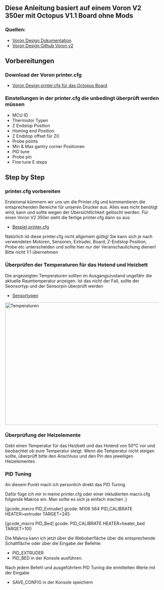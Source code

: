 ## Diese Anleitung basiert auf einem Voron V2 350er mit Octopus V1.1 Board ohne Mods

### Quellen: 
- [Voron Design Dokumentation](https://docs.vorondesign.com)
- [Voron Design Github Voron v2](https://docs.vorondesign.com)

## Vorbereitungen
### Download der Voron printer.cfg
- [Voron Design prnter.cfg für das Octopus Board](https://github.com/VoronDesign/Voron-2/tree/Voron2.4/firmware/klipper_configurations/Octopus)

### Einstellungen in der printer.cfg die unbedingt überprüft werden müssen
- MCU ID     
- Thermistor Typen
- Z Endstop Position
- Homing end Position
- Z Endstop offset für Z0 
- Probe points   
- Min & Max gantry corner Positionen
- PID tune                     
- Probe pin  
- Fine tune E steps   

## Step by Step 

### printer.cfg vorbereiten
Ersteinmal kümmern wir uns um die Printer.cfg und kommentieren die entsprechenden Bereiche für unseren Drucker aus.
Alles was nicht benötigt wird, kann und sollte wegen der Übersichtlichkeit gelöscht werden.
Für einen Voron V2 350er sieht die fertige printer.cfg dann so aus:

- [Bespiel printer.cfg](https://github.com/DeBau/VoronMods/blob/main/Voron%20Setup%20German/printer.cfg)

Natürlich ist diese printer.cfg nicht allgemein gültig! 
Sie kann sich je nach verwendeten Motoren, Sensoren, Extruder, Board, Z-Endstop Position, Probe etc unterscheiden und sollte hier
nur der Veranschaulichung dienen! Bitte nicht 1:1 übernehmen

### Überprüfen der Temperaturen für das Hotend und Heizbett

Die angezeigten Temperaturen sollten im Ausgangszustand ungefähr die aktuelle Raumtemperatur anzeigen.
Ist das nicht der Fall, sollte der Seonsortyp und der Sensorpin überprüft werden
- [Sensortypen](https://www.klipper3d.org/Config_Reference.html?h=common+thermistors+thermistor#common-thermistors)

<img src="https://docs.vorondesign.com/build/startup/images/mainsail_temp_graph.png" alt="Temperaturen" width=600 height=400>

### Überprüfung der Heizelemente
Gebt einen Temperatur für das Heizbett und das Hotend von 50°C vor und beobachtet ob eure Temperatur steigt.
Wenn die Temperatur nicht steigen sollte, überprüft bitte den Anschluss und den Pin des jeweiligen Heizelementes

### PID Tuning
An diesem Punkt mach ich personlich direkt das PID Tuning

Dafür füge ich mir in meine printer.cfg oder einer inkludierten macro.cfg folgende Makros ein.
Man sollte es sich ja einfach machen ;)

[gcode_macro PID_Extruder]
gcode:
  M106 S64
  PID_CALIBRATE HEATER=extruder TARGET=245

[gcode_macro PID_Bed]
gcode:
  PID_CALIBRATE HEATER=heater_bed TARGET=100

Die Makros kann ich jetzt über die Weboberfläche über die entsprechende Schaltfläche oder über die Eingabe der Befehle:
- PID_EXTRUDER
- PID_BED
in der Konsole ausführen.

Nach jedem Befehl und ausgeführtem PID Tuning die ermittelten Werte mit der Eingabe 
- SAVE_CONFIG
in der Konsole speichern



